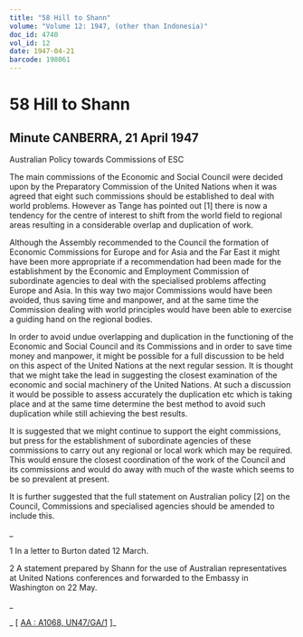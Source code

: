 ```yaml
---
title: "58 Hill to Shann"
volume: "Volume 12: 1947, (other than Indonesia)"
doc_id: 4740
vol_id: 12
date: 1947-04-21
barcode: 198061
---
```


# 58 Hill to Shann

## Minute CANBERRA, 21 April 1947

Australian Policy towards Commissions of ESC

The main commissions of the Economic and Social Council were decided upon by the Preparatory Commission of the United Nations when it was agreed that eight such commissions should be established to deal with world problems. However as Tange has pointed out [1] there is now a tendency for the centre of interest to shift from the world field to regional areas resulting in a considerable overlap and duplication of work.

Although the Assembly recommended to the Council the formation of Economic Commissions for Europe and for Asia and the Far East it might have been more appropriate if a recommendation had been made for the establishment by the Economic and Employment Commission of subordinate agencies to deal with the specialised problems affecting Europe and Asia. In this way two major Commissions would have been avoided, thus saving time and manpower, and at the same time the Commission dealing with world principles would have been able to exercise a guiding hand on the regional bodies.

In order to avoid undue overlapping and duplication in the functioning of the Economic and Social Council and its Commissions and in order to save time money and manpower, it might be possible for a full discussion to be held on this aspect of the United Nations at the next regular session. It is thought that we might take the lead in suggesting the closest examination of the economic and social machinery of the United Nations. At such a discussion it would be possible to assess accurately the duplication etc which is taking place and at the same time determine the best method to avoid such duplication while still achieving the best results.

It is suggested that we might continue to support the eight commissions, but press for the establishment of subordinate agencies of these commissions to carry out any regional or local work which may be required. This would ensure the closest coordination of the work of the Council and its commissions and would do away with much of the waste which seems to be so prevalent at present.

It is further suggested that the full statement on Australian policy [2] on the Council, Commissions and specialised agencies should be amended to include this.

_

1 In a letter to Burton dated 12 March.

2 A statement prepared by Shann for the use of Australian representatives at United Nations conferences and forwarded to the Embassy in Washington on 22 May.

_

_ [ [AA : A1068, UN47/GA/1](http://www.naa.gov.au/cgi-bin/Search?O=I&Number=198061) ]_
